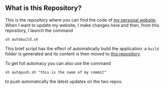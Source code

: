 ## What is this Repository?

This is the repository where you can find the code of [my personal website](https://giolaga.com).
When I want to update my website, I make changes here and then, from this repository, I launch the command
```
sh autobuild.sh
```
This brief script has the effect of automatically build the application:
a ```build``` folder is generated and its content is then moved to [this repository](https://github.com/iamgiolaga/iamgiolaga.github.io).

To get full automacy you can also use the command
```
sh autopush.sh "this is the name of my commit"
```
to push automatically the latest updates on the two repos.
